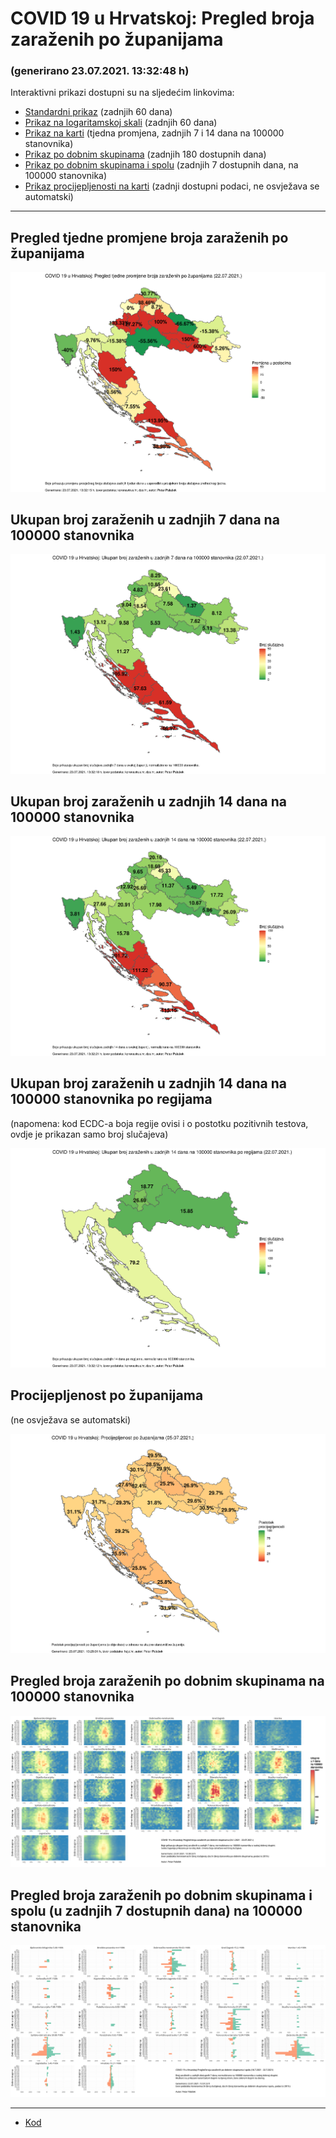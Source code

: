 # COVID 19 u Hrvatskoj: Pregled broja zaraženih po županijama

### (generirano 23.07.2021. 13:32:48 h)

Interaktivni prikazi dostupni su na sljedećim linkovima:

- [Standardni prikaz](html/index.html) (zadnjih 60 dana)
- [Prikaz na logaritamskoj skali](html/index_log.html) (zadnjih 60 dana)
- [Prikaz na karti](html/index_map.html) (tjedna promjena, zadnjih 7 i 14 dana na 100000 stanovnika)
- [Prikaz po dobnim skupinama](html/index_per_age.html) (zadnjih 180 dostupnih dana)
- [Prikaz po dobnim skupinama i spolu](html/index_pyramid.html) (zadnjih 7 dostupnih dana, na 100000 stanovnika)
- [Prikaz procijepljenosti na karti](html/index_vaccination.html) (zadnji dostupni podaci, ne osvježava se automatski)

-----

## Pregled tjedne promjene broja zaraženih po županijama

![](img/2021_07_22_map.png)

## Ukupan broj zaraženih u zadnjih 7 dana na 100000 stanovnika

![](img/2021_07_22_map_7_day_per_100k.png)

## Ukupan broj zaraženih u zadnjih 14 dana na 100000 stanovnika

![](img/2021_07_22_map_14_day_per_100k.png)

## Ukupan broj zaraženih u zadnjih 14 dana na 100000 stanovnika po regijama

(napomena: kod ECDC-a boja regije ovisi i o postotku pozitivnih testova, ovdje je prikazan samo broj slučajeva)

![](img/2021_07_22_map_14_day_per_100k_region.png)

## Procijepljenost po županijama

(ne osvježava se automatski)

![](img/2021_07_22_vaccination.png)

## Pregled broja zaraženih po dobnim skupinama na 100000 stanovnika

![](img/2021_07_22_per_age_group.png)

## Pregled broja zaraženih po dobnim skupinama i spolu (u zadnjih 7 dostupnih dana) na 100000 stanovnika

![](img/2021_07_22_pyramid.png)

-----

- [Kod](https://github.com/ppalasek/covid_plots_croatia)

